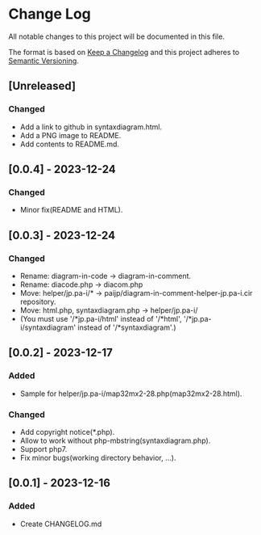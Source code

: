 # Change Log
All notable changes to this project will be documented in this file.

The format is based on [Keep a Changelog](http://keepachangelog.com/)
and this project adheres to [Semantic Versioning](http://semver.org/).

## [Unreleased]
### Changed
- Add a link to github in syntaxdiagram.html.
- Add a PNG image to README.
- Add contents to README.md.

## [0.0.4] - 2023-12-24
### Changed
- Minor fix(README and HTML).

## [0.0.3] - 2023-12-24
### Changed
- Rename: diagram-in-code -> diagram-in-comment.
- Rename: diacode.php -> diacom.php
- Move: helper/jp.pa-i/* -> paijp/diagram-in-comment-helper-jp.pa-i.cir repository.
- Move: html.php, syntaxdiagram.php -> helper/jp.pa-i/
- (You must use '/*jp.pa-i/html' instead of '/*html', '/*jp.pa-i/syntaxdiagram' instead of '/*syntaxdiagram'.)

## [0.0.2] - 2023-12-17
### Added
- Sample for helper/jp.pa-i/map32mx2-28.php(map32mx2-28.html).

### Changed
- Add copyright notice(*.php).
- Allow to work without php-mbstring(syntaxdiagram.php).
- Support php7.
- Fix minor bugs(working directory behavior, ...).

## [0.0.1] - 2023-12-16
### Added 
- Create CHANGELOG.md
